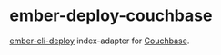 # ember-deploy-couchbase

[ember-cli-deploy](https://github.com/ember-cli/ember-cli-deploy) index-adapter for [Couchbase](http://www.couchbase.com).
